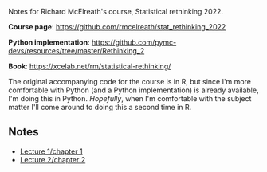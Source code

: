 Notes for Richard McElreath's course, Statistical rethinking 2022.

**Course page**: https://github.com/rmcelreath/stat_rethinking_2022

**Python implementation**: https://github.com/pymc-devs/resources/tree/master/Rethinking_2

**Book**: https://xcelab.net/rm/statistical-rethinking/

The original accompanying code for the course is in R, but since I'm more comfortable with Python (and a Python implementation) is already available, I'm doing this in Python. *Hopefully*, when I'm comfortable with the subject matter I'll come around to doing this a second time in R.


## Notes

* [Lecture 1/chapter 1](1_golem_prague.md)
* [Lecture 2/chapter 2](2_bayesian_inference.md)